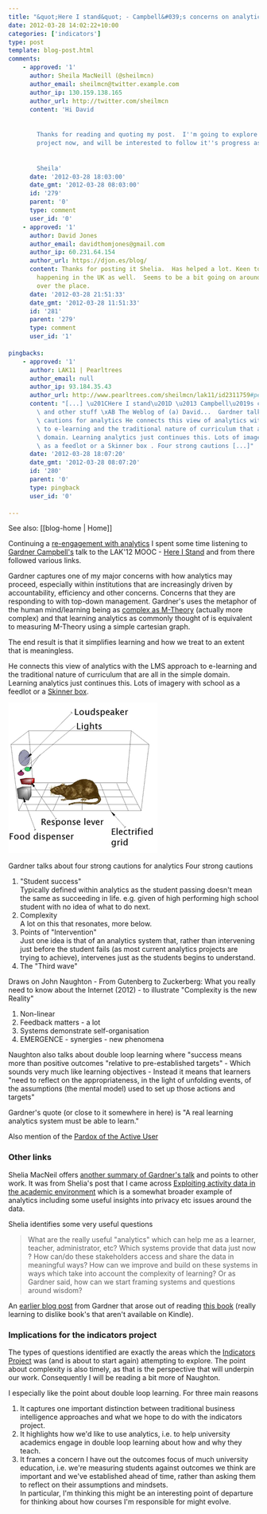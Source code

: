 ```yaml
---
title: "&quot;Here I stand&quot; - Campbell&#039;s concerns on analytics and other stuff"
date: 2012-03-28 14:02:22+10:00
categories: ['indicators']
type: post
template: blog-post.html
comments:
    - approved: '1'
      author: Sheila MacNeill (@sheilmcn)
      author_email: sheilmcn@twitter.example.com
      author_ip: 130.159.138.165
      author_url: http://twitter.com/sheilmcn
      content: 'Hi David
    
    
        Thanks for reading and quoting my post.  I''m going to explore your Indicators
        project now, and will be interested to follow it''s progress as it starts up again.
    
    
        Sheila'
      date: '2012-03-28 18:03:00'
      date_gmt: '2012-03-28 08:03:00'
      id: '279'
      parent: '0'
      type: comment
      user_id: '0'
    - approved: '1'
      author: David Jones
      author_email: davidthomjones@gmail.com
      author_ip: 60.231.64.154
      author_url: https://djon.es/blog/
      content: Thanks for posting it Shelia.  Has helped a lot. Keen to follow what's
        happening in the UK as well.  Seems to be a bit going on around analytics all
        over the place.
      date: '2012-03-28 21:51:33'
      date_gmt: '2012-03-28 11:51:33'
      id: '281'
      parent: '279'
      type: comment
      user_id: '1'
    
pingbacks:
    - approved: '1'
      author: LAK11 | Pearltrees
      author_email: null
      author_ip: 93.184.35.43
      author_url: http://www.pearltrees.com/sheilmcn/lak11/id2311759#pearl39161593&show=reveal,6
      content: "[...] \u201CHere I stand\u201D \u2013 Campbell\u2019s concerns on analytics\
        \ and other stuff \xAB The Weblog of (a) David...  Gardner talks about four strong\
        \ cautions for analytics He connects this view of analytics with the LMS approach\
        \ to e-learning and the traditional nature of curriculum that are all in the simple\
        \ domain. Learning analytics just continues this. Lots of imagery with school\
        \ as a feedlot or a Skinner box . Four strong cautions [...]"
      date: '2012-03-28 18:07:20'
      date_gmt: '2012-03-28 08:07:20'
      id: '280'
      parent: '0'
      type: pingback
      user_id: '0'
    
---
```


See also: [[blog-home | Home]]

Continuing a [re-engagement with analytics](/blog2/2012/03/27/learning-analytics-and-study-behaviour-a-pilot-study/) I spent some time listening to [Gardner Campbell's](http://www.gardnercampbell.net/) talk to the LAK'12 MOOC - [Here I Stand](http://lak12.wikispaces.com/Recordings) and from there followed various links.

Gardner captures one of my major concerns with how analytics may proceed, especially within institutions that are increasingly driven by accountability, efficiency and other concerns. Concerns that they are responding to with top-down management. Gardner's uses the metaphor of the human mind/learning being as [complex as M-Theory](http://en.wikipedia.org/wiki/M-theory) (actually more complex) and that learning analytics as commonly thought of is equivalent to measuring M-Theory using a simple cartesian graph.

The end result is that it simplifies learning and how we treat to an extent that is meaningless.

He connects this view of analytics with the LMS approach to e-learning and the traditional nature of curriculum that are all in the simple domain. Learning analytics just continues this. Lots of imagery with school as a feedlot or a [Skinner box](http://en.wikipedia.org/wiki/Operant_conditioning_chamber).

![Wikipedia image of Skinner box](images/300px-Skinner_box_scheme_01.png)

Gardner talks about four strong cautions for analytics Four strong cautions

1. "Student success"  
    Typically defined within analytics as the student passing doesn't mean the same as succeeding in life. e.g. given of high performing high school student with no idea of what to do next.
2. Complexity  
    A lot on this that resonates, more below.
3. Points of "Intervention"  
    Just one idea is that of an analytics system that, rather than intervening just before the student fails (as most current analytics projects are trying to achieve), intervenes just as the students begins to understand.
4. The "Third wave"

Draws on John Naughton - From Gutenberg to Zuckerberg: What you really need to know about the Internet (2012) - to illustrate "Complexity is the new Reality"

1. Non-linear
2. Feedback matters - a lot
3. Systems demonstrate self-organisation
4. EMERGENCE - synergies - new phenomena

Naughton also talks about double loop learning where "success means more than positive outcomes "relative to pre-established targets" - Which sounds very much like learning objectives - Instead it means that learners "need to reflect on the appropriateness, in the light of unfolding events, of the assumptions (the mental model) used to set up those actions and targets"

Gardner's quote (or close to it somewhere in here) is "A real learning analytics system must be able to learn."

Also mention of the [Pardox of the Active User](http://www.useit.com/alertbox/activeuserparadox.html)

### Other links

Shelia MacNeil offers [another summary of Gardner's talk](http://blogs.cetis.ac.uk/sheilamacneill/2012/03/09/learning-analytics-where-do-you-stand/) and points to other work. It was from Shelia's post that I came across [Exploiting activity data in the academic environment](http://www.activitydata.org/index.html) which is a somewhat broader example of analytics including some useful insights into privacy etc issues around the data.

Shelia identifies some very useful questions

> What are the really useful "analytics" which can help me as a learner, teacher, administrator, etc? Which systems provide that data just now ? How can/do these stakeholders access and share the data in meaningful ways? How can we improve and build on these systems in ways which take into account the complexity of learning? Or as Gardner said, how can we start framing systems and questions around wisdom?

An [earlier blog post](http://www.gardnercampbell.net/blog1/?p=1499) from Gardner that arose out of reading [this book](http://www.amazon.com/An-Elusive-Science-Troubling-Education/dp/0226467732/ref=sr_1_3?ie=UTF8&qid=1332906615&sr=8-3) (really learning to dislike book's that aren't available on Kindle).

### Implications for the indicators project

The types of questions identified are exactly the areas which the [Indicators Project](http://indicatorsproject.wordpress.com/) was (and is about to start again) attempting to explore. The point about complexity is also timely, as that is the perspective that will underpin our work. Consequently I will be reading a bit more of Naughton.

I especially like the point about double loop learning. For three main reasons

1. It captures one important distinction between traditional business intelligence approaches and what we hope to do with the indicators project.
2. It highlights how we'd like to use analytics, i.e. to help university academics engage in double loop learning about how and why they teach.
3. It frames a concern I have out the outcomes focus of much university education, i.e. we're measuring students against outcomes we think are important and we've established ahead of time, rather than asking them to reflect on their assumptions and mindsets.  
    In particular, I'm thinking this might be an interesting point of departure for thinking about how courses I'm responsible for might evolve.